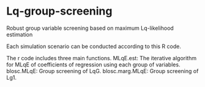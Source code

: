 # Lq-group-screening
Robust group variable screening based on maximum Lq-likelihood estimation

Each simulation scenario can be conducted according to this R code.

The r code includes three main functions.
MLqE.est: The iterative algorithm for MLqE of coefficients of regression using each group of variables.
blosc.MLqE: Group screening of LqG.
blosc.marg.MLqE: Group screening of Lg1.
